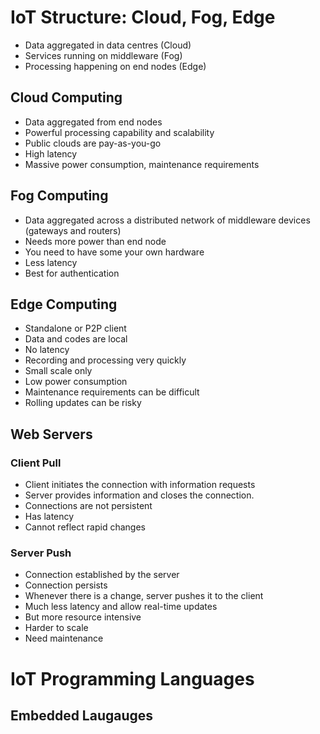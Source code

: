 # IoT Structure: Cloud, Fog, Edge
- Data aggregated in data centres (Cloud)
- Services running on middleware (Fog)
- Processing happening on end nodes (Edge)
## Cloud Computing
- Data aggregated from end nodes
- Powerful processing capability and scalability
- Public clouds are pay-as-you-go
- High latency
- Massive power consumption, maintenance requirements
## Fog Computing
- Data aggregated across a distributed network of middleware devices (gateways and routers)
- Needs more power than end node
- You need to have some your own hardware
- Less latency
- Best for authentication
## Edge Computing
- Standalone or P2P client
- Data and codes are local
- No latency
- Recording and processing very quickly
- Small scale only
- Low power consumption
- Maintenance requirements can be difficult
- Rolling updates can be risky
## Web Servers
### Client Pull
- Client initiates the connection with information requests
- Server provides information and closes the connection.
- Connections are not persistent
- Has latency
- Cannot reflect rapid changes
### Server Push
- Connection established by the server
- Connection persists
- Whenever there is a change, server pushes it to the client
- Much less latency and allow real-time updates
- But more resource intensive
- Harder to scale
- Need maintenance
# IoT Programming Languages
## Embedded Laugauges 